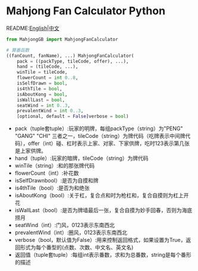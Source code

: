 Mahjong Fan Calculator Python
=====

README:[English](https://github.com/ailab-pku/Chinese-Standard-Mahjong/blob/master/fan-calculator-usage/Mahjong-GB-Python/README.md)|[中文](https://github.com/ailab-pku/Chinese-Standard-Mahjong/blob/master/fan-calculator-usage/Mahjong-GB-Python/README-zh.md)

```Python
from MahjongGB import MahjongFanCalculator

# 算番函数
((fanCount, fanName), ...) MahjongFanCalculator(
    pack = ((packType, tileCode, offer), ...),
    hand = (tileCode, ...),
    winTile = tileCode,
    flowerCount = int 0..8,
    isSelfDrawn = bool,
    is4thTile = bool,
    isAboutKong = bool,
    isWallLast = bool,
    seatWind = int 0..3,
    prevalentWind = int 0..3,
	[optional, default = False]verbose = bool)
```

- pack（tuple套tuple）:玩家的明牌，每组packType（string）为"PENG" "GANG" "CHI" 三者之一，tileCode（string）为牌代码（吃牌表示中间牌代码），offer（int）碰、杠时表示上家、对家、下家供牌，吃时123表示第几张是上家供牌。
- hand（tuple）:玩家的暗牌，tileCode（string）为牌代码
- winTile（string）:和的那张牌代码
- flowerCount（int）:补花数
- isSelfDrawnbool）:是否为自摸和牌
- is4thTile（bool）:是否为和绝张
- isAboutKong（bool）:关于杠，复合点和时为枪杠和，复合自摸则为杠上开花
- isWallLast（bool）:是否为牌墙最后一张，复合自摸为妙手回春，否则为海底捞月
- seatWind（int）:门风，0123表示东南西北
- prevalentWind（int）:圈风，0123表示东南西北
- verbose（bool，默认值为False）:用来控制返回格式，如果设置为True，返回形式为每个番型的(点数、次数、中文名、英文名)
- 返回值（tuple套tuple）:每组int表示番数，求和为总番数，string是每个番形的描述